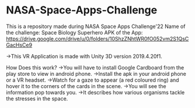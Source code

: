 # NASA-Space-Apps-Challenge
This is a repository made during NASA Space Apps Challenge'22
Name of the challenge: Space Biology Superhero
APK of the App: https://drive.google.com/drive/u/0/folders/10ShzZNhtWR0fO052vm2S1QsCGacHsCe9

->This VR Application is made with Unity 3D version 2019.4.20f1.

How Does this work?
->You will have to install Google Cardboard from the play store to view in android phone.
->Install the apk in your android phone or a VR headset.
->Watch for a gaze to appear (a red coloured ring) and hover it to the corners of the cards in the scene.
->You will see the information pop towards you.
->It describes how various organisms tackle the stresses in the space.
